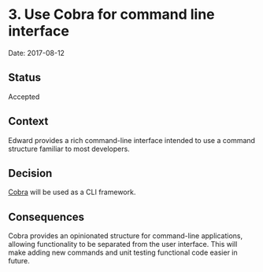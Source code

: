 # 3. Use Cobra for command line interface

Date: 2017-08-12

## Status

Accepted

## Context

Edward provides a rich command-line interface intended to use a command structure familiar to most developers.

## Decision

[Cobra](https://github.com/spf13/cobra) will be used as a CLI framework.

## Consequences

Cobra provides an opinionated structure for command-line applications, allowing functionality to be separated from the user interface. This will make adding new commands and unit testing functional code easier in future.
